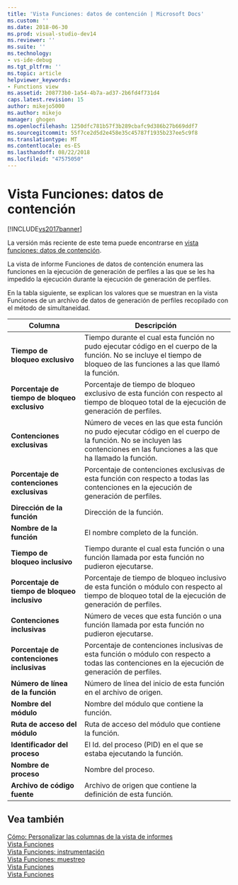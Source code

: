 ```yaml
---
title: 'Vista Funciones: datos de contención | Microsoft Docs'
ms.custom: ''
ms.date: 2018-06-30
ms.prod: visual-studio-dev14
ms.reviewer: ''
ms.suite: ''
ms.technology:
- vs-ide-debug
ms.tgt_pltfrm: ''
ms.topic: article
helpviewer_keywords:
- Functions view
ms.assetid: 208773b0-1a54-4b7a-ad37-2b6fd4f731d4
caps.latest.revision: 15
author: mikejo5000
ms.author: mikejo
manager: ghogen
ms.openlocfilehash: 1250dfc781b57f3b289cbafc9d386b27b669ddf7
ms.sourcegitcommit: 55f7ce2d5d2e458e35c45787f1935b237ee5c9f8
ms.translationtype: MT
ms.contentlocale: es-ES
ms.lasthandoff: 08/22/2018
ms.locfileid: "47575050"
---
```

# <a name="functions-view---contention-data"></a>Vista Funciones: datos de contención
[!INCLUDE[vs2017banner](../includes/vs2017banner.md)]

La versión más reciente de este tema puede encontrarse en [vista funciones: datos de contención](https://docs.microsoft.com/visualstudio/profiling/functions-view-contention-data).  
  
La vista de informe Funciones de datos de contención enumera las funciones en la ejecución de generación de perfiles a las que se les ha impedido la ejecución durante la ejecución de generación de perfiles.  
  
 En la tabla siguiente, se explican los valores que se muestran en la vista Funciones de un archivo de datos de generación de perfiles recopilado con el método de simultaneidad.  
  
|Columna|Descripción|  
|------------|-----------------|  
|**Tiempo de bloqueo exclusivo**|Tiempo durante el cual esta función no pudo ejecutar código en el cuerpo de la función. No se incluye el tiempo de bloqueo de las funciones a las que llamó la función.|  
|**Porcentaje de tiempo de bloqueo exclusivo**|Porcentaje de tiempo de bloqueo exclusivo de esta función con respecto al tiempo de bloqueo total de la ejecución de generación de perfiles.|  
|**Contenciones exclusivas**|Número de veces en las que esta función no pudo ejecutar código en el cuerpo de la función. No se incluyen las contenciones en las funciones a las que ha llamado la función.|  
|**Porcentaje de contenciones exclusivas**|Porcentaje de contenciones exclusivas de esta función con respecto a todas las contenciones en la ejecución de generación de perfiles.|  
|**Dirección de la función**|Dirección de la función.|  
|**Nombre de la función**|El nombre completo de la función.|  
|**Tiempo de bloqueo inclusivo**|Tiempo durante el cual esta función o una función llamada por esta función no pudieron ejecutarse.|  
|**Porcentaje de tiempo de bloqueo inclusivo**|Porcentaje de tiempo de bloqueo inclusivo de esta función o módulo con respecto al tiempo de bloqueo total de la ejecución de generación de perfiles.|  
|**Contenciones inclusivas**|Número de veces que esta función o una función llamada por esta función no pudieron ejecutarse.|  
|**Porcentaje de contenciones inclusivas**|Porcentaje de contenciones inclusivas de esta función o módulo con respecto a todas las contenciones en la ejecución de generación de perfiles.|  
|**Número de línea de la función**|Número de línea del inicio de esta función en el archivo de origen.|  
|**Nombre del módulo**|Nombre del módulo que contiene la función.|  
|**Ruta de acceso del módulo**|Ruta de acceso del módulo que contiene la función.|  
|**Identificador del proceso**|El Id. del proceso (PID) en el que se estaba ejecutando la función.|  
|**Nombre de proceso**|Nombre del proceso.|  
|**Archivo de código fuente**|Archivo de origen que contiene la definición de esta función.|  
  
## <a name="see-also"></a>Vea también  
 [Cómo: Personalizar las columnas de la vista de informes](../profiling/how-to-customize-report-view-columns.md)   
 [Vista Funciones](../profiling/functions-view.md)   
 [Vista Funciones: instrumentación](../profiling/functions-view-dotnet-memory-instrumentation-data.md)   
 [Vista Funciones: muestreo](../profiling/functions-view-dotnet-memory-sampling-data.md)   
 [Vista Funciones](../profiling/functions-view-instrumentation-data.md)   
 [Vista Funciones](../profiling/functions-view-sampling-data.md)




